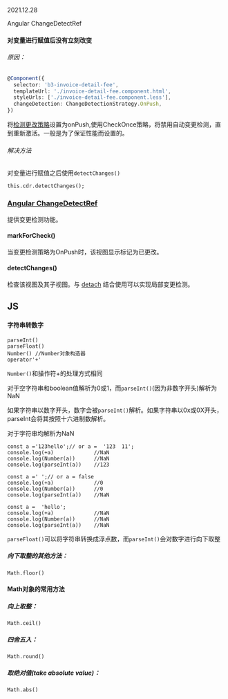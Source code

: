 2021.12.28

Angular ChangeDetectRef

#### 对变量进行赋值后没有立刻改变

###### 原因：

```typescript
@Component({
  selector: 'b3-invoice-detail-fee',
  templateUrl: './invoice-detail-fee.component.html',
  styleUrls: ['./invoice-detail-fee.component.less'],
  changeDetection: ChangeDetectionStrategy.OnPush,
})
```

将[检测更改策略](https://angular.cn/api/core/ChangeDetectionStrategy)设置为onPush,使用CheckOnce策略，将禁用自动变更检测，直到重新激活。一般是为了保证性能而设置的。

###### 解决方法

对变量进行赋值之后使用`detectChanges()`

```
this.cdr.detectChanges();
```

### [Angular ChangeDetectRef](https://angular.cn/api/core/ChangeDetectorRef#changedetectorref)

提供变更检测功能。

#### markForCheck()

当变更检测策略为OnPush时，该视图显示标记为已更改。

#### detectChanges()

检查该视图及其子视图。与 [detach](https://angular.cn/api/core/ChangeDetectorRef#detach) 结合使用可以实现局部变更检测。

## JS

#### 字符串转数字

```
parseInt()
parseFloat()
Number() //Number对象构造器
operator'+'
```

`Number()`和操作符+的处理方式相同

对于空字符串和boolean值解析为0或1，而`parseInt()`(因为非数字开头)解析为NaN

如果字符串以数字开头，数字会被`parseInt()`解析。如果字符串以0x或0X开头，parseInt会将其按照十六进制数解析。

对于字符串均解析为NaN

```
const a ='123hello';// or a =  '123  11';
console.log(+a)             //NaN
console.log(Number(a))      //NaN
console.log(parseInt(a))    //123

const a =' ';// or a = false
console.log(+a)             //0
console.log(Number(a))      //0
console.log(parseInt(a))    //NaN

const a =  'hello';
console.log(+a)             //NaN
console.log(Number(a))      //NaN
console.log(parseInt(a))    //NaN
```

`parseFloat()`可以将字符串转换成浮点数，而`parseInt()`会对数字进行向下取整

##### 向下取整的其他方法：

```
Math.floor()
```

#### Math对象的常用方法

##### 向上取整：

```
Math.ceil()
```

##### 四舍五入：

```
Math.round()
```

##### 取绝对值(take absolute value)：

```
Math.abs()
```

